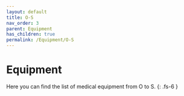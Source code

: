 ```yaml
---
layout: default
title: O-S
nav_order: 3
parent: Equipment
has_children: true
permalink: /Equipment/O-S
---
```


# Equipment

Here you can find the list of medical equipment from O to S.
{: .fs-6 }